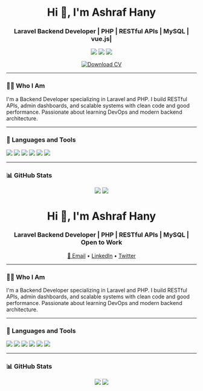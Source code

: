 <h1 align="center">Hi 👋, I'm Ashraf Hany</h1>

<h3 align="center">Laravel Backend Developer | PHP | RESTful APIs | MySQL | vue.js| </h3>

<p align="center">
  <a href="mailto:ashrafhany283@gmail.com"><img src="https://img.shields.io/badge/-Email-D14836?style=flat&logo=gmail&logoColor=white"/></a>
  <a href="https://linkedin.com/in/ashraf hany"><img src="https://img.shields.io/badge/-LinkedIn-0077B5?style=flat&logo=linkedin&logoColor=white"/></a>
  <a href="#"><img src="https://komarev.com/ghpvc/?username=elsayed85&label=&color=0e75b6&style=flat"/></a>
</p>
<p align="center">
  <a href="/Elsayed-Kamal-CV_.pdf" download>
    <img src="https://img.shields.io/badge/📄 Download%20CV-EA4335?style=for-the-badge&logo=adobeacrobatreader&logoColor=white" alt="Download CV">
  </a>
</p>

---

### 👨‍💻 Who I Am
I'm a Backend Developer specializing in Laravel and PHP. I build RESTful APIs, admin dashboards, and scalable systems with clean code and good performance. Passionate about learning DevOps and modern backend architecture.

---

### 🧰 Languages and Tools
<p>
  <img src="https://img.shields.io/badge/Laravel-red?style=for-the-badge&logo=laravel&logoColor=white"/>
  <img src="https://img.shields.io/badge/PHP-777BB4?style=for-the-badge&logo=php&logoColor=white"/>
  <img src="https://img.shields.io/badge/MySQL-005C84?style=for-the-badge&logo=mysql&logoColor=white"/>
  <img src="https://img.shields.io/badge/JavaScript-F7DF1E?style=for-the-badge&logo=javascript&logoColor=black"/>
  <img src="https://img.shields.io/badge/Git-F05032?style=for-the-badge&logo=git&logoColor=white"/>
  <img src="https://img.shields.io/badge/Postman-FF6C37?style=for-the-badge&logo=postman&logoColor=white"/>
</p>

---

### 📊 GitHub Stats
<p align="center">
  <img src="https://github-readme-stats.vercel.app/api?username=ashrafhany&show_icons=true&theme=github_dark" />
  <img src="https://github-readme-stats.vercel.app/api/top-langs/?username=ashrafhany&layout=compact&theme=github_dark" />
</p>
<h1 align="center">Hi 👋, I'm Ashraf Hany</h1>

<h3 align="center">Laravel Backend Developer | PHP | RESTful APIs | MySQL | Open to Work</h3>

<p align="center">
  <a href="mailto:yourmail@example.com">📧 Email</a> •
  <a href="https://www.linkedin.com/in/yourprofile">LinkedIn</a> •
  <a href="https://twitter.com/yourhandle">Twitter</a>
</p>

---

### 👨‍💻 Who I Am
I'm a Backend Developer specializing in Laravel and PHP. I build RESTful APIs, admin dashboards, and scalable systems with clean code and good performance. Passionate about learning DevOps and modern backend architecture.

---

### 🧰 Languages and Tools
<p>
  <img src="https://img.shields.io/badge/Laravel-red?style=for-the-badge&logo=laravel&logoColor=white"/>
  <img src="https://img.shields.io/badge/PHP-777BB4?style=for-the-badge&logo=php&logoColor=white"/>
  <img src="https://img.shields.io/badge/MySQL-005C84?style=for-the-badge&logo=mysql&logoColor=white"/>
  <img src="https://img.shields.io/badge/JavaScript-F7DF1E?style=for-the-badge&logo=javascript&logoColor=black"/>
  <img src="https://img.shields.io/badge/Git-F05032?style=for-the-badge&logo=git&logoColor=white"/>
  <img src="https://img.shields.io/badge/Postman-FF6C37?style=for-the-badge&logo=postman&logoColor=white"/>
</p>

---

### 📊 GitHub Stats
<p align="center">
  <img src="https://github-readme-stats.vercel.app/api?username=ashrafhany&show_icons=true&theme=github_dark" />
  <img src="https://github-readme-stats.vercel.app/api/top-langs/?username=ashrafhany&layout=compact&theme=github_dark" />
</p>
